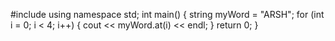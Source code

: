 #include <iostream>
using namespace std;
int main()
{
    string myWord = "ARSH";
    for (int i = 0; i < 4; i++)
    {
        cout << myWord.at(i) << endl;
    }
    return 0;
}
